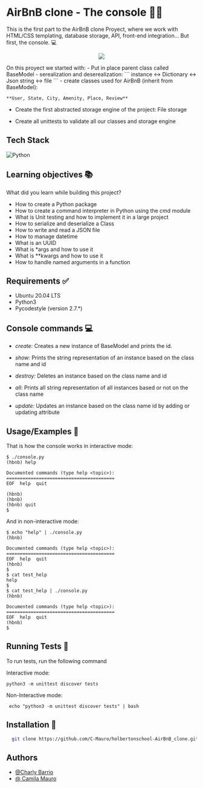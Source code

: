 
# AirBnB clone - The console :technologist:   


This is the first part to the AirBnB clone Proyect, where we work with HTML/CSS templating, database storage, API, front-end integration… 
But first, the console. :computer:

<p align="center">
<img src="https://s3.eu-west-3.amazonaws.com/hbtn.intranet/uploads/medias/2018/6/815046647d23428a14ca.png?X-Amz-Algorithm=AWS4-HMAC-SHA256&X-Amz-Credential=AKIA4MYA5JM5DUTZGMZG%2F20230228%2Feu-west-3%2Fs3%2Faws4_request&X-Amz-Date=20230228T181123Z&X-Amz-Expires=86400&X-Amz-SignedHeaders=host&X-Amz-Signature=9819f75f2d04673aa90a1876ade81535a0f3188f8dd9e209bf182b5e0715d985">
</p>
On this proyect we started with: 
- Put in place parent class called BaseModel
- serealization and deserealization:
```
    instance <-> Dictionary <-> Json string <-> file 
```
- create classes used for AirBnB (inherit from BaseModel): 
    
    **User, State, City, Amenity, Place, Review**

- Create the first abstracted storage engine of the project: File storage

- Create all unittests to validate all our classes and storage engine





## Tech Stack

![Python](https://img.shields.io/badge/python-3670A0?style=for-the-badge&logo=python&logoColor=ffdd54)



## Learning objectives :books:

What did you learn while building this project?

- How to create a Python package
- How to create a command interpreter in Python using the cmd module
- What is Unit testing and how to implement it in a large project
- How to serialize and deserialize a Class
- How to write and read a JSON file
- How to manage datetime
- What is an UUID
- What is *args and how to use it
- What is **kwargs and how to use it
- How to handle named arguments in a function



## Requirements :white_check_mark:

- Ubuntu 20.04 LTS
- Python3
- Pycodestyle (version 2.7.*)
## Console commands :computer:

- *create:* Creates a new instance of BaseModel and prints the id.

- *show:* Prints the string representation of an instance based on the class name and id

- *destroy:* Deletes an instance based on the class name and id

- *all:* Prints all string representation of all instances based or not on the class name

- *update:* Updates an instance based on the class name id by adding or updating attribute

## Usage/Examples :toolbox:

That is how the console works in interactive mode:
```
$ ./console.py
(hbnb) help

Documented commands (type help <topic>):
========================================
EOF  help  quit

(hbnb) 
(hbnb) 
(hbnb) quit
$
```

And in non-interactive mode:
```
$ echo "help" | ./console.py
(hbnb)

Documented commands (type help <topic>):
========================================
EOF  help  quit
(hbnb) 
$
$ cat test_help
help
$
$ cat test_help | ./console.py
(hbnb)

Documented commands (type help <topic>):
========================================
EOF  help  quit
(hbnb) 
$
```




## Running Tests :test_tube:

To run tests, run the following command

Interactive mode:
```
python3 -m unittest discover tests 
```
Non-Interactive mode:
```
 echo "python3 -m unittest discover tests" | bash
```




## Installation :wrench:

```bash
  git clone https://github.com/C-Mauro/holbertonschool-AirBnB_clone.git
```
    
## Authors

- [@Charly Barrio](https://github.com/charlybarrio)
- [@ Camila Mauro](https://github.com/C-Mauro)


